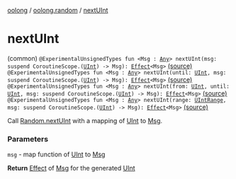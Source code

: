 [oolong](../index.md) / [oolong.random](index.md) / [nextUInt](./next-u-int.md)

# nextUInt

(common) `@ExperimentalUnsignedTypes fun <Msg : `[`Any`](https://kotlinlang.org/api/latest/jvm/stdlib/kotlin/-any/index.html)`> nextUInt(msg: suspend CoroutineScope.(`[`UInt`](https://kotlinlang.org/api/latest/jvm/stdlib/kotlin/-u-int/index.html)`) -> Msg): `[`Effect`](../oolong/-effect.md)`<Msg>` [(source)](https://github.com/oolong-kt/oolong/tree/master/oolong/src/commonMain/kotlin/oolong/random/util.kt#L196)
`@ExperimentalUnsignedTypes fun <Msg : `[`Any`](https://kotlinlang.org/api/latest/jvm/stdlib/kotlin/-any/index.html)`> nextUInt(until: `[`UInt`](https://kotlinlang.org/api/latest/jvm/stdlib/kotlin/-u-int/index.html)`, msg: suspend CoroutineScope.(`[`UInt`](https://kotlinlang.org/api/latest/jvm/stdlib/kotlin/-u-int/index.html)`) -> Msg): `[`Effect`](../oolong/-effect.md)`<Msg>` [(source)](https://github.com/oolong-kt/oolong/tree/master/oolong/src/commonMain/kotlin/oolong/random/util.kt#L206)
`@ExperimentalUnsignedTypes fun <Msg : `[`Any`](https://kotlinlang.org/api/latest/jvm/stdlib/kotlin/-any/index.html)`> nextUInt(from: `[`UInt`](https://kotlinlang.org/api/latest/jvm/stdlib/kotlin/-u-int/index.html)`, until: `[`UInt`](https://kotlinlang.org/api/latest/jvm/stdlib/kotlin/-u-int/index.html)`, msg: suspend CoroutineScope.(`[`UInt`](https://kotlinlang.org/api/latest/jvm/stdlib/kotlin/-u-int/index.html)`) -> Msg): `[`Effect`](../oolong/-effect.md)`<Msg>` [(source)](https://github.com/oolong-kt/oolong/tree/master/oolong/src/commonMain/kotlin/oolong/random/util.kt#L216)
`@ExperimentalUnsignedTypes fun <Msg : `[`Any`](https://kotlinlang.org/api/latest/jvm/stdlib/kotlin/-any/index.html)`> nextUInt(range: `[`UIntRange`](https://kotlinlang.org/api/latest/jvm/stdlib/kotlin.ranges/-u-int-range/index.html)`, msg: suspend CoroutineScope.(`[`UInt`](https://kotlinlang.org/api/latest/jvm/stdlib/kotlin/-u-int/index.html)`) -> Msg): `[`Effect`](../oolong/-effect.md)`<Msg>` [(source)](https://github.com/oolong-kt/oolong/tree/master/oolong/src/commonMain/kotlin/oolong/random/util.kt#L226)

Call [Random.nextUInt](https://kotlinlang.org/api/latest/jvm/stdlib/kotlin.random/next-u-int.html) with a mapping of [UInt](https://kotlinlang.org/api/latest/jvm/stdlib/kotlin/-u-int/index.html) to [Msg](next-u-int.md#Msg).

### Parameters

`msg` - map function of [UInt](https://kotlinlang.org/api/latest/jvm/stdlib/kotlin/-u-int/index.html) to [Msg](next-u-int.md#Msg)

**Return**
[Effect](../oolong/-effect.md) of [Msg](next-u-int.md#Msg) for the generated [UInt](https://kotlinlang.org/api/latest/jvm/stdlib/kotlin/-u-int/index.html)

